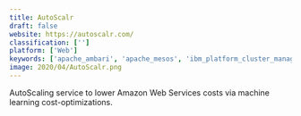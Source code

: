 ```yaml
---
title: AutoScalr
draft: false 
website: https://autoscalr.com/
classification: ['']
platform: ['Web']
keywords: ['apache_ambari', 'apache_mesos', 'ibm_platform_cluster_manager', 'kubernetes', 'tigera', 'onesis']
image: 2020/04/AutoScalr.png
---
```

AutoScaling service to lower Amazon Web Services costs via machine learning cost-optimizations.
